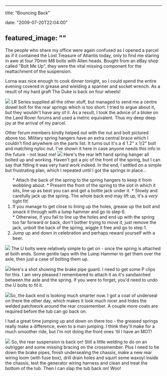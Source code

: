 
---
title: "Bouncing Back"

date: "2009-07-20T22:04:00"

featured_image: ""
---


The people who share my office were again confused as I opened a parcel as if it contained the Lost Treasure of Atlantis today, only to find me staring in awe at four 70mm M8 bolts with Allen heads.  Bought from an eBay shop called "Bolt Me Up", they were the vital missing component for the reattachment of the suspension.

Lorna was nice enough to cook dinner tonight, so I could spend the entire evening covered in grease and wielding a spanner and socket wrench.  As a result of my hard graft The Duke is back on four wheels!

<a href="http://danandtheduke.co.uk/uploaded_images/IMG_0041-758161.JPG"><img src="http://danandtheduke.co.uk/uploaded_images/IMG_0041-758118.JPG"/></a>
LR Series supplied all the other stuff, but managed to send me a centre dowel bolt for the rear springs which is too short.  I tried to argue about it, but they wouldn't have any of it.  As a result, I took the advice of a bloke on the Land Rover forums and used a metric equivalent.  Thus my deep deep joy at the arrival of my parcel.

Other forum members kindly helped out with the nut and bolt pictured above too.  Military spring hangers have an extra central brace which I couldn't find anywhere on the parts list.  It turns out it's a 4 1.2" x 1/2" bolt and matching <span>nyloc</span> nut.  I've shown it here in case anyone needs this info in the future - not least me!
<a href="http://danandtheduke.co.uk/uploaded_images/IMG_0055-721129.JPG"><img src="http://danandtheduke.co.uk/uploaded_images/IMG_0055-721124.JPG"/></a>
Here's the rear left hand spring hanger all bolted up and working.  Haven't got a pic of the front of the spring, but I can say that fitting it was very hard work indeed.  In the end, I settled on a simple but frustrating plan, which I repeated until I got the springs in place...
<ol>* Attach the back of the spring to the spring hangers to keep it from wobbling about.
* Present the front of the spring to the slot in which it sits, line up as best you can and get a bottle jack under it.
* Slowly and carefully jack up the spring.  The whole back end may lift up, it's a <span style="font-style: italic;">very</span> tight fit!
<li>If you manage to get close to lining up the holes, grease up the bolt and smack it through with a lump hammer and go to step 6.
</li>* Otherwise, if you fail to line up the holes and end up with the spring too far forward or back, don't bother trying to move it, just remove the jack, unbolt the back of the spring, wiggle it free and go to step 1.
<li>Jump up and down in celebration and perhaps reward yourself with a beer.
</li></ol>
<a href="http://danandtheduke.co.uk/uploaded_images/IMG_0052-758098.JPG"><img src="http://danandtheduke.co.uk/uploaded_images/IMG_0052-758094.JPG"/></a>
The U bolts were relatively simple to get on - once the spring is attached at both ends.  Some gentle taps with the Lump Hammer to get them over the axle, then just a case of bolting them up.

<a href="http://danandtheduke.co.uk/uploaded_images/IMG_0061-789937.JPG"><img src="http://danandtheduke.co.uk/uploaded_images/IMG_0061-789902.JPG"/></a>Here's a shot showing the brake pipe <span>guard</span>.  I need to get some P clips for this.  I am very pleased I remembered to attach it as it's sandwiched between the axle and the spring.  If you were to forget, you'd need to undo the U bolts to fit it.

<a href="http://danandtheduke.co.uk/uploaded_images/IMG_0060-721107.JPG"><img src="http://danandtheduke.co.uk/uploaded_images/IMG_0060-721071.JPG"/></a>So, the back end is looking much smarter now.  I got a coat of <span>underseal</span> on there the other day, which makes it look much nicer and hides the welded patchwork around the rear <span>crossmember</span>.  A couple more coats are required before the tub can go back on.

I had a great time jumping up and down on there too - the greased springs really make a difference, even to a man jumping.  I think they'll make for a much smoother ride, but I'm not doing the front ones 'til I have an MOT!

<a href="http://danandtheduke.co.uk/uploaded_images/IMG_0064-789883.JPG"><img src="http://danandtheduke.co.uk/uploaded_images/IMG_0064-789849.JPG"/></a>
So, the rear suspension is back on!  Still a little welding to do on an outrigger and some missing bracing on the <span>crossmember</span>.  Plus I need to tie down the brake pipes, finish <span>undersealing</span> the chassis, make a new rear wiring loom (with <span>fuse</span> box), drill drain holes and squirt some <span>waxoyl</span> inside the chassis, test the generator wiring harness and clean and treat the bottom of the tub.  Then I can slap the tub back on!  Woo!